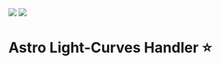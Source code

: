 ![](https://img.shields.io/badge/python-3.7-orange) ![](https://img.shields.io/badge/status-cleaning-green)
# Astro Light-Curves Handler ⭐